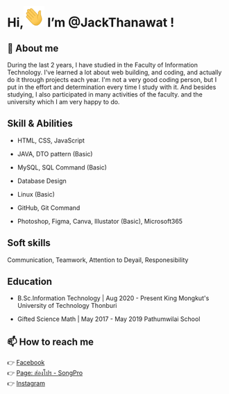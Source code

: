 # Hi,<img src="Hi.gif" height="48" width="48" >  I’m @JackThanawat !
## 👀 About me
During the last 2 years, I have studied in the Faculty of Information Technology. I've learned a lot about web building, and coding, and actually do it through projects each year. I'm not a very good coding person, but I put in the effort and determination every time I study with it. And besides studying, I also participated in many activities of the faculty. and the university which I am very happy to do.

## Skill & Abilities
- HTML, CSS, JavaScript 
- JAVA, DTO pattern (Basic)
- MySQL, SQL Command (Basic)
- Database Design 
- Linux (Basic)
- GitHub, Git Command

- Photoshop, Figma, Canva, Illustator (Basic), Microsoft365

## Soft skills
Communication, Teamwork, Attention to Deyail, Responesibility

## Education
- B.Sc.Information Technology | Aug 2020 - Present
King Mongkut's University of Technology Thonburi


- Gifted Science Math | May 2017 - May 2019
Pathumwilai School

## 📫 How to reach me 
👉 [Facebook](https://www.facebook.com/tnw.jack/)<br>
👉 [Page: ส่องโปร - SongPro](https://www.facebook.com/songpro.online) <br>
👉 [Instagram](https://www.instagram.com/jack.tnw/)<br><br>
